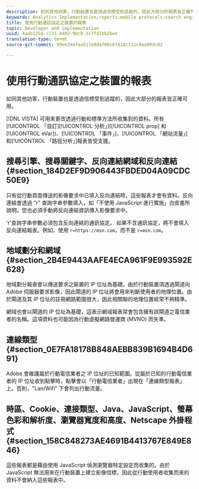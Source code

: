 ```yaml
---
description: 如同其他訪客，行動裝置也是透過信標受到追蹤的，因此大部分的報表皆正確可用。
keywords: Analytics Implementation;reports;mobile protocols;search engines;search keywords;referring domains;referrers;geosegmentation;domains;connection type;time zone;cookies;java;javascript;monitor colors;monitor resolution;browser width;height;netscape plug-in
title: 使用行動通訊協定之裝置的報表
topic: Developer and implementation
uuid: 4aab125d-c131-4402-9bc8-1c7fd1bb2bee
translation-type: tm+mt
source-git-commit: 99ee24efaa517e8da700c67818c111c4aa90dc02

---
```



# 使用行動通訊協定之裝置的報表

如同其他訪客，行動裝置也是透過信標受到追蹤的，因此大部分的報表皆正確可用。

[!DNL VISTA] 可用來更改透過行動和標準方法所收集到的資料。所有[!UICONTROL 「自訂][!UICONTROL 分析」]([!UICONTROL prop] 和 [!UICONTROL eVar])、[!UICONTROL 「事件」]、[!UICONTROL 「網站流量」]和[!UICONTROL 「路徑分析」]報表皆受支援。

## 搜尋引擎、搜尋關鍵字、反向連結網域和反向連結 {#section_184D2EF9D906443FBDED04A09CDC50E9}

只有從行動頁面傳送的影像要求中已填入反向連結時，這些報表才會有資料。反向連結會透過 "r" 查詢字串參數填入，如「不使用 JavaScript 進行實施」白皮書所說明。您也必須手動將反向連結資訊傳入影像要求中。

'r'查詢字串參數必須包含反向連結的通訊協定。 如果不含通訊協定，將不會填入反向連結報表。例如，使用 `r=https://msn.com`，而不是 `r=msn.com`。

## 地域劃分和網域 {#section_2B4E9443AAFE4ECA961F9E993592E628}

地域劃分報表會以傳送要求之裝置的 IP 位址為基礎。由於行動裝置須透過閘道向 Adobe 伺服器要求影像，因此閘道的 IP 位址將會用來判斷使用者的地理位置。由於閘道及其 IP 位址的註冊網路範圍很大，因此相關聯的地理位置經常不夠精準。

網域也會以閘道的 IP 位址為基礎，這表示網域報表常會包含擁有該閘道之電信業者的名稱。這項資料也可能因為行動虛擬網路營運商 (MVNO) 而失準。

## 連線類型 {#section_0E7FA18178B848AEBB839B1694B4D691}

Adobe 會維護屬於行動電信業者之 IP 位址的已知範圍。從屬於已知的行動電信業者的 IP 位址收到點擊時，點擊會以「行動電信業者」出現在「連線類型報表」上。否則，"Lan/Wifi" 下會列出行動流量。

## 時區、Cookie、連接類型、Java、JavaScript、螢幕色彩和解析度、瀏覽器寬度和高度、Netscape 外掛程式 {#section_158C848273AE4691B4413767E849E846}

這些報表都是藉由使用 JavaScript 偵測瀏覽器特定設定而收集的。由於 JavaScript 無法用來在行動裝置上建立影像信標，因此從行動使用者收集而來的資料不會納入這些報表中。
